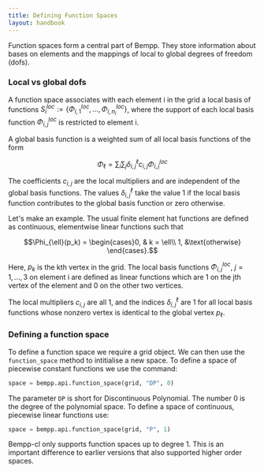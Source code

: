 ```yaml
---
title: Defining Function Spaces
layout: handbook
---
```


Function spaces form a central part of Bempp. They store information about
bases on elements and the mappings of local to global degrees of
freedom (dofs).

### Local vs global dofs

A function space associates with each element i in the grid a local basis
of functions $S_i^{loc} := \{\Phi_{i, 1}^{loc}, \dots, \Phi_{i, n_i}^{loc}\}$,
where the support of each local basis function $\Phi_{i, j}^{loc}$ is
restricted to element i.

A global basis function is a weighted sum of all local
basis functions of the form

$$\Phi_{\ell} = \sum_{i}\sum_{j}\delta_{i, j}^{\ell}c_{i, j}\Phi_{i, j}^{loc}$$

The coefficients $c_{i, j}$ are the local multipliers and are
independent of the global basis functions. The
values $\delta_{i, j}^{\ell}$ take the value 1 if the local
basis function contributes to the global basis function or zero
otherwise.

Let's make an example. The usual finite element hat functions
are defined as continuous, elementwise linear functions such that

$$\Phi_{\ell}(p_k) = \begin{cases}0, & k = \ell\\
                                    1, &\text{otherwise}
                               \end{cases}.$$

Here, $p_k$ is the kth vertex in the grid. The local basis
functions $\Phi_{i, j}^{loc}$, $j=1, \dots, 3$ on element i
are defined as linear functions which are 1 on the jth vertex of the
element and 0 on the other two vertices.

The local multipliers $c_{i, j}$ are all 1, and the indices
$\delta_{i, j}^{\ell}$ are 1 for all local basis functions whose
nonzero vertex is identical to the global vertex $p_{\ell}$.

### Defining a function space

To define a function space we require a grid object. We can then use
the `function_space` method to intitialise a new space. To define
a space of piecewise constant functions we use the command:

```python
space = bempp.api.function_space(grid, "DP", 0)
```

The parameter `DP` is short for Discontinuous Polynomial. The number 0 is
the degree of the polynomial space. To define a space of continuous, piecewise
linear functions use:

```python
space = bempp.api.function_space(grid, "P", 1)
```

Bempp-cl only supports function spaces up to degree 1. This is an important
difference to earlier versions that also supported higher order spaces.

